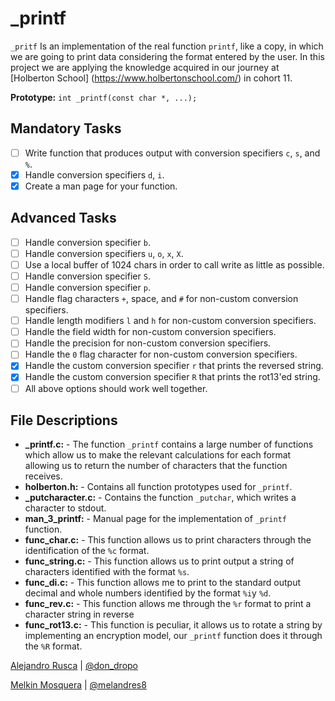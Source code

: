# _printf

```_pritf``` Is an implementation of the real function ```printf```, like a copy, in which we are going to print data considering the format entered by the user. In this project we are applying the knowledge acquired in our journey at [Holberton School] (https://www.holbertonschool.com/) in cohort 11.

**Prototype:** ```int _printf(const char *, ...);```

## Mandatory Tasks
- [ ] Write function that produces output with conversion specifiers ```c```, ```s```, and ```%```.
- [x] Handle conversion specifiers ```d```, ```i```.
- [x] Create a man page for your function.
## Advanced Tasks
- [ ] Handle conversion specifier ```b```.
- [ ] Handle conversion specifiers ```u```, ```o```, ```x```, ```X```.
- [ ] Use a local buffer of 1024 chars in order to call write as little as possible.
- [ ] Handle conversion specifier ```S```.
- [ ] Handle conversion specifier ```p```.
- [ ] Handle flag characters ```+```, space, and ```#``` for non-custom conversion specifiers.
- [ ] Handle length modifiers ```l``` and ```h``` for non-custom conversion specifiers.
- [ ] Handle the field width for non-custom conversion specifiers.
- [ ] Handle the precision for non-custom conversion specifiers.
- [ ] Handle the ```0``` flag character for non-custom conversion specifiers.
- [x] Handle the custom conversion specifier ```r``` that prints the reversed string.
- [x] Handle the custom conversion specifier ```R``` that prints the rot13'ed string.
- [ ] All above options should work well together.

## File Descriptions
* **_printf.c:** - The function ```_printf``` contains a large number of functions which allow us to make the relevant calculations for each format allowing us to return the number of characters that the function receives.
* **holberton.h:** - Contains all function prototypes used for ```_printf```.
* **_putcharacter.c:** - Contains the function ```_putchar```, which writes a character to stdout.
* **man_3_printf:** - Manual page for the implementation of ```_printf``` function.
* **func_char.c:** - This function allows us to print characters through the identification of the ```%c``` format.
* **func_string.c:** - This function allows us to print output a string of characters identified with the format ```%s```.
* **func_di.c:** - This function allows me to print to the standard output decimal and whole numbers identified by the format
```%i```y ```%d```.
* **func_rev.c:** - This function allows me through the ```%r``` format to print a character string in reverse
* **func_rot13.c:** - This function is peculiar, it allows us to rotate a string by implementing an encryption model, our ```_printf``` function does it through the ```%R``` format.

[Alejandro Rusca](https://github.com/dondropo) | [@don_dropo](https://twitter.com/don_dropo)

[Melkin Mosquera](https://github.com/melandres8) | [@melandres8](https://twitter.com/melandres8)
